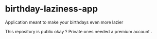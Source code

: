 birthday-laziness-app
=====================

Application meant to make your birthdays even more lazier

This repository is public okay ? Private ones needed a premium account .
